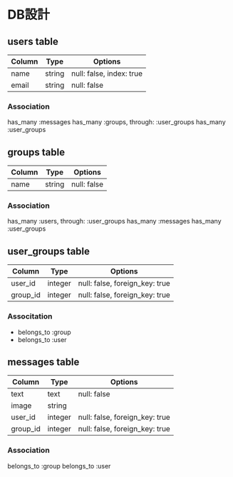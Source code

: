 # DB設計

## users table
|Column|Type|Options|
|------|----|-------|
|name|string|null: false, index: true|
|email|string|null: false|

### Association
has_many :messages
has_many :groups, through: :user_groups
has_many :user_groups

## groups table
|Column|Type|Options|
|------|----|-------|
|name|string|null: false|

### Association
has_many :users, through: :user_groups
has_many :messages
has_many :user_groups

## user_groups table

|Column|Type|Options|
|------|----|-------|
|user_id|integer|null: false, foreign_key: true|
|group_id|integer|null: false, foreign_key: true|

### Associtation
- belongs_to :group
- belongs_to :user

## messages table
|Column|Type|Options|
|------|----|-------|
|text|text|null: false|
|image|string||
|user_id|integer|null: false, foreign_key: true|
|group_id|integer|null: false, foreign_key: true|

### Association
belongs_to :group
belongs_to :user
